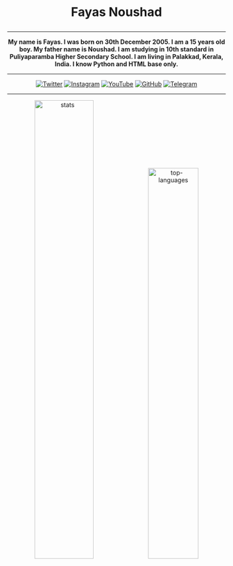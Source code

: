 <h1><p align="center">Fayas Noushad</p></h1>

---

<p align="center">
  <b>
My name is Fayas. I was born on 30th December 2005. I am a 15 years old boy. My father name is Noushad. I am studying in 10th standard in Puliyaparamba Higher Secondary School. I am living in Palakkad, Kerala, India. I know Python and HTML base only.
  </b>
</p>

---

<p align="center">
  <a href="https://twitter.com/FayasNoushad"><img src="https://img.shields.io/badge/Twitter-blue?&style=flat-square&logo=twitter&logoColor=white" alt="Twitter"></a>
  <a href="https://instagram.com/TheFayas"><img src="https://img.shields.io/badge/Instagram-orange?&style=flat-square&logo=instagram&logoColor=white" alt="Instagram"></a>
  <a href="https://youtube.com/channel/UCzeAd9bsVRVz1FFvBRkSdOQ"><img src="https://img.shields.io/badge/YouTube-red?&style=flat-square&logo=youtube&logoColor=white" alt="YouTube"></a>
  <a href="https://github.com/FayasNoushad"><img src="https://img.shields.io/badge/GitHub-black?&style=flat-square&logo=github&logoColor=white" alt="GitHub"></a>
  <a href="https://telegram.me/FayasNoushad"><img src="https://img.shields.io/badge/Telegram-blue?&style=flat-square&logo=telegram&logoColor=white" alt="Telegram"></a>
</p>

---

<p align="center"><img alt="stats" width="52%" src="https://github-readme-stats.vercel.app/api?username=FayasNoushad&show_icons=true&hide=issues,prs&show_icons=true&count_private=true&include_all_commits=true&theme=tokyonight"/><img alt="top-languages" width="48%" src="https://github-readme-stats.vercel.app/api/top-langs/?username=FayasNoushad&layout=compact&theme=tokyonight"/></p>
